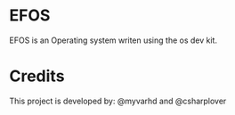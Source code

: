 # EFOS
EFOS is an Operating system writen using the os dev kit.

# Credits
This project is developed by:
@myvarhd and @csharplover
